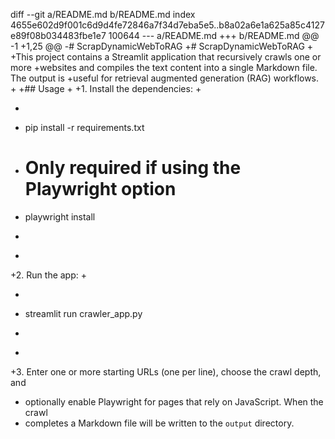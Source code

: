diff --git a/README.md b/README.md
index 4655e602d9f001c6d9d4fe72846a7f34d7eba5e5..b8a02a6e1a625a85c4127e89f08b034483fbe1e7 100644
--- a/README.md
+++ b/README.md
@@ -1 +1,25 @@
-# ScrapDynamicWebToRAG
+# ScrapDynamicWebToRAG
+
+This project contains a Streamlit application that recursively crawls one or more
+websites and compiles the text content into a single Markdown file. The output is
+useful for retrieval augmented generation (RAG) workflows.
+
+## Usage
+
+1. Install the dependencies:
+
+   ```bash
+   pip install -r requirements.txt
+   # Only required if using the Playwright option
+   playwright install
+   ```
+
+2. Run the app:
+
+   ```bash
+   streamlit run crawler_app.py
+   ```
+
+3. Enter one or more starting URLs (one per line), choose the crawl depth, and
+   optionally enable Playwright for pages that rely on JavaScript. When the crawl
+   completes a Markdown file will be written to the `output` directory.
